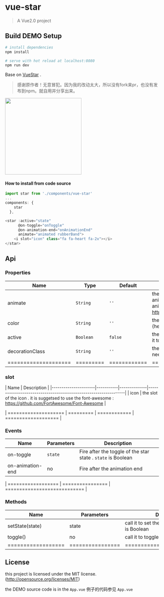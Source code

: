 # vue-star

> A Vue2.0 project

## Build DEMO Setup

``` bash
# install dependencies
npm install

# serve with hot reload at localhost:8080
npm run dev

```


Base on [VueStar](https://github.com/OYsun/VueStar) .
>感谢原作者！无意冒犯。因为我的改动太大，所以没有fork来pr，也没有发布到npm。就自用并分享出来。
<img src="https://bajian.github.io/vue-star/animate01.gif" width="250">

#### How to install from code source 
``` js
import star from './components/vue-star'
...
components: {
    star
  },

<star :active="state" 
      @on-toggle="onToggle" 
      @on-animation-end="onAnimationEnd"  
      animate="animated rubberBand">
    <i slot="icon" class="fa fa-heart fa-2x"></i> 
</star>
```


## Api
### Properties
| Name                 | Type      | Default      | Description                                                        |
|----------------------|-----------|--------------|------------------------------------------------------------------|
| animate   | `String` | `''`       | the  animation class name, you can add animation CSS class from the CSS animation library, such as : https://github.com/daneden/animate.css |
| color   | `String` | `''`      | the color when the star is active state (hex or rgb color code) |
| active      | `Boolean` | `false`      | the state of the star . U can also change it to set the initial state 
| decorationClass      | `String` | `''`      | the exrate class of the decoration if needed
| ==================== | ========= | ============ | =================== |

### slot
| Name                 | Description                                                        |
|----------------------|-----------|--------------|------------------------------------------------------------------|
| icon   | the slot of the icon . it is suggetsed to use the font-awesome : https://github.com/FortAwesome/Font-Awesome |

| ==================== | ========= | ============ | =================== |

### Events
| Name                            | Parameters | Description                                                                                                                                                  |
|--------------------|------------|--------------------------------------------------------------------------------------------------------------------------------------------------------------|
| on-toggle | `state`     | Fire after the toggle of the star state . `state` is Boolean                                |
| on-animation-end   | no     |   Fire after the  animation end                                                                   |

| ================== | ================ | ============================ |

### Methods
| Name                            | Parameters | Description                                                                                                                                                  |
|--------------------|------------|--------------------------------------------------------------------------------------------------------------------------------------------------------------|
| setState(state) | state     | call it to set the state of the star  .`state` is Boolean                                                                     |
| toggle()   |    no  | call it to toggle the state of the star              |
| ================== | ================ | ============================ |


## License
this project is licensed under the MIT license. (http://opensource.org/licenses/MIT)

the DEMO source code is in the `App.vue`
例子的代码参见 `App.vue`
